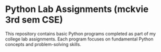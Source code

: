# Python Lab Assignments (mckvie 3rd sem CSE)
This repository contains basic Python programs completed as part of my college lab assignments. Each program focuses on fundamental Python concepts and problem-solving skills.
